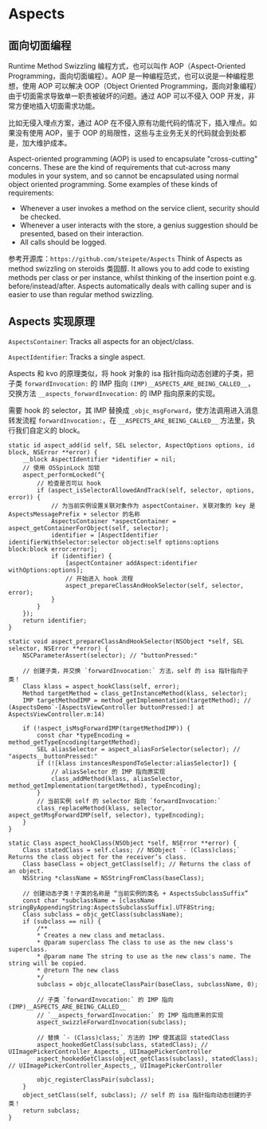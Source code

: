 # Aspects

## 面向切面编程

Runtime Method Swizzling 编程方式，也可以叫作 AOP（Aspect-Oriented Programming，面向切面编程）。AOP 是一种编程范式，也可以说是一种编程思想，使用 AOP 可以解决 OOP（Object Oriented Programming，面向对象编程）由于切面需求导致单一职责被破坏的问题。通过 AOP 可以不侵入 OOP 开发，非常方便地插入切面需求功能。

比如无侵入埋点方案，通过 AOP 在不侵入原有功能代码的情况下，插入埋点。如果没有使用 AOP，鉴于 OOP 的局限性，这些与主业务无关的代码就会到处都是，加大维护成本。

Aspect-oriented programming (AOP) is used to encapsulate "cross-cutting" concerns. These are the kind of requirements that cut-across many modules in your system, and so cannot be encapsulated using normal object oriented programming. Some examples of these kinds of requirements:

- Whenever a user invokes a method on the service client, security should be checked.
- Whenever a user interacts with the store, a genius suggestion should be presented, based on their interaction.
- All calls should be logged.

参考开源库：`https://github.com/steipete/Aspects` Think of Aspects as method swizzling on steroids 类固醇. It allows you to add code to existing methods per class or per instance, whilst thinking of the insertion point e.g. before/instead/after. Aspects automatically deals with calling super and is easier to use than regular method swizzling.

## Aspects 实现原理

`AspectsContainer`: Tracks all aspects for an object/class.

`AspectIdentifier`: Tracks a single aspect.

Aspects 和 kvo 的原理类似，将 hook 对象的 isa 指针指向动态创建的子类，把子类 `forwardInvocation:` 的 IMP 指向 `(IMP)__ASPECTS_ARE_BEING_CALLED__`，交换方法 `__aspects_forwardInvocation:` 的 IMP 指向原来的实现。

需要 hook 的 selector，其 IMP 替换成 `_objc_msgForward`，使方法调用进入消息转发流程 `forwardInvocation:`，在 `__ASPECTS_ARE_BEING_CALLED__` 方法里，执行我们自定义的 block。

```objc
static id aspect_add(id self, SEL selector, AspectOptions options, id block, NSError **error) {
    __block AspectIdentifier *identifier = nil;
    // 使用 OSSpinLock 加锁
    aspect_performLocked(^{
        // 检查是否可以 hook
        if (aspect_isSelectorAllowedAndTrack(self, selector, options, error)) {
            // 为当前实例设置关联对象作为 aspectContainer，关联对象的 key 是 AspectsMessagePrefix + selector 的名称
            AspectsContainer *aspectContainer = aspect_getContainerForObject(self, selector);
            identifier = [AspectIdentifier identifierWithSelector:selector object:self options:options block:block error:error];
            if (identifier) {
                [aspectContainer addAspect:identifier withOptions:options];
                // 开始进入 hook 流程
                aspect_prepareClassAndHookSelector(self, selector, error);
            }
        }
    });
    return identifier;
}

static void aspect_prepareClassAndHookSelector(NSObject *self, SEL selector, NSError **error) {
    NSCParameterAssert(selector); // "buttonPressed:"

    // 创建子类，并交换 `forwardInvocation:` 方法，self 的 isa 指针指向子类！
    Class klass = aspect_hookClass(self, error);
    Method targetMethod = class_getInstanceMethod(klass, selector);
    IMP targetMethodIMP = method_getImplementation(targetMethod); // (AspectsDemo`-[AspectsViewController buttonPressed:] at AspectsViewController.m:14)

    if (!aspect_isMsgForwardIMP(targetMethodIMP)) {
        const char *typeEncoding = method_getTypeEncoding(targetMethod);
        SEL aliasSelector = aspect_aliasForSelector(selector); // "aspects__buttonPressed:"
        if (![klass instancesRespondToSelector:aliasSelector]) {
            // aliasSelector 的 IMP 指向原实现
            class_addMethod(klass, aliasSelector, method_getImplementation(targetMethod), typeEncoding);
        }
        // 当前实例 self 的 selector 指向 `forwardInvocation:`
        class_replaceMethod(klass, selector, aspect_getMsgForwardIMP(self, selector), typeEncoding);
    }
}

static Class aspect_hookClass(NSObject *self, NSError **error) {
    Class statedClass = self.class; // NSObject `- (Class)class;` Returns the class object for the receiver’s class.
    Class baseClass = object_getClass(self); // Returns the class of an object.
    NSString *className = NSStringFromClass(baseClass);

    // 创建动态子类！子类的名称是 “当前实例的类名 + AspectsSubclassSuffix”
    const char *subclassName = [className stringByAppendingString:AspectsSubclassSuffix].UTF8String;
    Class subclass = objc_getClass(subclassName);
    if (subclass == nil) {
        /**
        * Creates a new class and metaclass.
        * @param superclass The class to use as the new class's superclass.
        * @param name The string to use as the new class's name. The string will be copied.
        * @return The new class
        */
        subclass = objc_allocateClassPair(baseClass, subclassName, 0);

        // 子类 `forwardInvocation:` 的 IMP 指向 (IMP)__ASPECTS_ARE_BEING_CALLED__
        // `__aspects_forwardInvocation:` 的 IMP 指向原来的实现
        aspect_swizzleForwardInvocation(subclass);

        // 替换 `- (Class)class;` 方法的 IMP 使其返回 statedClass
        aspect_hookedGetClass(subclass, statedClass); // UIImagePickerController_Aspects_, UIImagePickerController
        aspect_hookedGetClass(object_getClass(subclass), statedClass); // UIImagePickerController_Aspects_, UIImagePickerController

        objc_registerClassPair(subclass);
    }
    object_setClass(self, subclass); // self 的 isa 指针指向动态创建的子类！
    return subclass;
}
```
